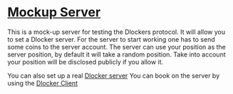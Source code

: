 # [Mockup Server](https://eddytheco.github.io/Dlockers/MockupServer/index.html)

This is a mock-up server for testing the Dlockers protocol.
It will allow you to set a Dlocker server.
For the server to start working one has to send some coins to the server account.
The server can use your position as the server position, by default it will take a random position.
Take into account your position will be disclosed publicly if you allow it. 

You can also set up a real [Dlocker server](https://github.com/EddyTheCo/Dlockers/main/Server/)
You can book on the server by using the [Dlocker Client](https://github.com/EddyTheCo/Dlockers/main/Client/)
